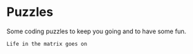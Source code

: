 # Puzzles

Some coding puzzles to keep you going and to have some fun. 

`Life in the matrix goes on`
